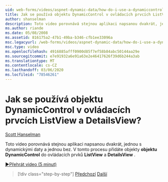 ```yaml
---
uid: web-forms/videos/aspnet-dynamic-data/how-do-i-use-a-dynamiccontrol-in-listview-and-detailsview-controls
title: Jak se používá objektu DynamicControl v ovládacích prvcích ListView a DetailsView? | Dokumenty Microsoft
author: shanselman
description: Toto video porovnává stejnou aplikaci napsanou dvakrát, jednou s dynamickými daty a jednou bez. V tomto procesu přidáte objekty objektu DynamicControl do zobrazení ListView a...
ms.author: riande
ms.date: 05/08/2008
ms.assetid: 816175a2-47b1-49ba-b346-cfb1ee33096a
msc.legacyurl: /web-forms/videos/aspnet-dynamic-data/how-do-i-use-a-dynamiccontrol-in-listview-and-detailsview-controls
msc.type: video
ms.openlocfilehash: 4916885afff0900d85f7ef58b84abc50144aa29e
ms.sourcegitcommit: e7e91932a6e91a63e2e46417626f39d6b244a3ab
ms.translationtype: MT
ms.contentlocale: cs-CZ
ms.lasthandoff: 03/06/2020
ms.locfileid: "78546261"
---
```

# <a name="how-do-i-use-a-dynamiccontrol-in-listview-and-detailsview-controls"></a>Jak se používá objektu DynamicControl v ovládacích prvcích ListView a DetailsView?

[Scott Hanselman](https://github.com/shanselman)

Toto video porovnává stejnou aplikaci napsanou dvakrát, jednou s dynamickými daty a jednou bez. V tomto procesu přidáte objekty **objektu DynamicControl** do ovládacích prvků **ListView** a **DetailsView** .

[&#9654;Přehrát video (5 minut)](https://channel9.msdn.com/Blogs/ASP-NET-Site-Videos/how-do-i-use-a-dynamiccontrol-in-listview-and-detailsview-controls)

> [!div class="step-by-step"]
> [Předchozí](how-do-i-display-unknown-datatypes.md)
> [Další](getting-started-with-dynamic-data.md)
